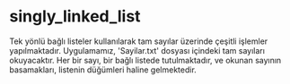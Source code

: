 # singly_linked_list
Tek yönlü bağlı listeler kullanılarak tam sayılar üzerinde çeşitli işlemler yapılmaktadır. Uygulamamız, 'Sayilar.txt' dosyası içindeki tam sayıları okuyacaktır. Her bir sayı, bir bağlı listede tutulmaktadır, ve okunan sayının basamakları, listenin düğümleri haline gelmektedir.
